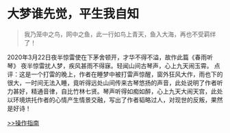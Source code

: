# 大梦谁先觉，平生我自知

> 我乃笼中之鸟，网中之鱼，此一行如鸟上青天，鱼入大海，再也不受羁绊了！

2020年3月22日夜半惊雷使在下茅舍顿开，才华不得不溢，故作此篇《春雨听琴》   夜半惊雷扰人梦，疾风甚雨不得寐。轻闻山间古琴声，心上九天闹玉霄。    点评：这是一个打雷的晚上，作者在睡梦中被打雷声惊醒，窗外狂风大作，雨也下的很大，一时间无法入睡，竟听得远处山间传来古琴悠扬的声音，此处说明了作者听力甚好，精通音律，自比竹林七贤。琴声听得如痴如醉，心上九天大闹天宫，此处以环境烘托作者的心情产生情景交融，写出了作者韬略过人，对现世的反叛，果然是好诗！

[>>操作指南](guide)